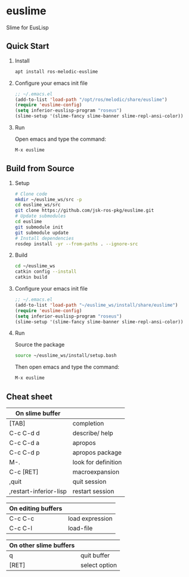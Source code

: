 euslime
=======

Slime for EusLisp


## Quick Start

1. Install

    ```bash
    apt install ros-melodic-euslime
    ```

1. Configure your emacs init file

    ```lisp
    ;; ~/.emacs.el
    (add-to-list 'load-path "/opt/ros/melodic/share/euslime")
    (require 'euslime-config)
    (setq inferior-euslisp-program "roseus")
    (slime-setup '(slime-fancy slime-banner slime-repl-ansi-color))
    ```

1. Run

    Open emacs and type the command:

    ```bash
    M-x euslime
    ```

## Build from Source

1. Setup
    ```bash
    # Clone code
    mkdir ~/euslime_ws/src -p
    cd euslime_ws/src
    git clone https://github.com/jsk-ros-pkg/euslime.git
    # Update submodules
    cd euslime
    git submodule init
    git submodule update
    # Install dependencies
    rosdep install -yr --from-paths . --ignore-src
    ```

1. Build
    ```bash
    cd ~/euslime_ws
    catkin config --install
    catkin build

1. Configure your emacs init file

    ```lisp
    ;; ~/.emacs.el
    (add-to-list 'load-path "~/euslime_ws/install/share/euslime")
    (require 'euslime-config)
    (setq inferior-euslisp-program "roseus")
    (slime-setup '(slime-fancy slime-banner slime-repl-ansi-color))
    ```

1. Run

    Source the package

    ```bash
    source ~/euslime_ws/install/setup.bash
    ```

    Then open emacs and type the command:

    ```bash
    M-x euslime
    ```

## Cheat sheet

| On slime buffer | |
| --- | --- |
| [TAB] | completion |
| C-c C-d d |  describe/ help |
| C-c C-d a |  apropos |
| C-c C-d p |  apropos package |
| M-.  |  look for definition |
| C-c [RET] |  macroexpansion |
| ,quit  |  quit session |
| ,restart-inferior-lisp  |  restart session |

| On editing buffers | |
| --- | --- |
| C-c C-c | load expression |
| C-c C-l | load-file |

| On other slime buffers | |
| --- | --- |
| q | quit buffer |
| [RET] | select option |